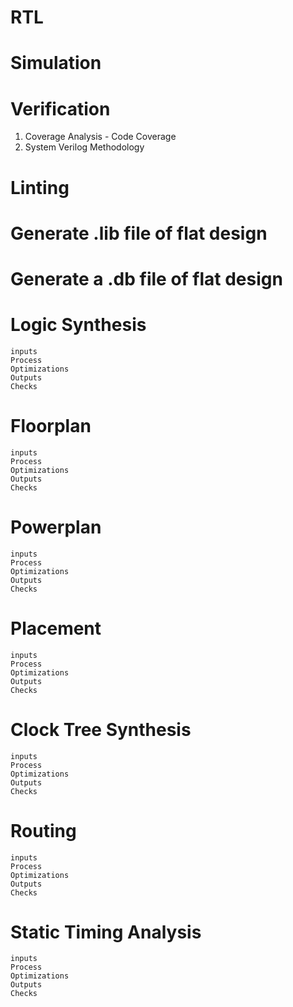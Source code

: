 # RTL

# Simulation

# Verification
   1. Coverage Analysis - Code Coverage
   2.  System Verilog Methodology
   
      
   

# Linting

# Generate .lib file of flat design

# Generate a .db file of flat design

# Logic Synthesis
    inputs
    Process
    Optimizations
    Outputs
    Checks

# Floorplan
    inputs
    Process
    Optimizations
    Outputs
    Checks
    
# Powerplan
    inputs
    Process
    Optimizations
    Outputs
    Checks
    
# Placement
    inputs
    Process
    Optimizations
    Outputs
    Checks
    
# Clock Tree Synthesis

    inputs
    Process
    Optimizations
    Outputs
    Checks

# Routing

    inputs
    Process
    Optimizations
    Outputs
    Checks

# Static Timing Analysis
    inputs
    Process
    Optimizations
    Outputs
    Checks
